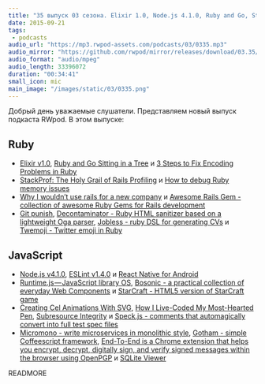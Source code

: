 ```yaml
---
title: "35 выпуск 03 сезона. Elixir 1.0, Node.js 4.1.0, Ruby and Go, StackProf, Git punish, React Native for Android, Runtime.js и прочее"
date: 2015-09-21
tags:
 - podcasts
audio_url: "https://mp3.rwpod-assets.com/podcasts/03/0335.mp3"
audio_mirror: "https://github.com/rwpod/mirror/releases/download/03.35/0335.mp3"
audio_format: "audio/mpeg"
audio_length: 33396072
duration: "00:34:41"
small_icon: mic
main_image: "/images/static/03/0335.png"
---
```


Добрый день уважаемые слушатели. Представляем новый выпуск подкаста RWpod. В этом выпуске:

## Ruby

 - [Elixir v1.0](http://elixir-lang.org/blog/2014/09/18/elixir-v1-0-0-released/), [Ruby and Go Sitting in a Tree](http://blog.paracode.com/2015/08/28/ruby-and-go-sitting-in-a-tree) и [3 Steps to Fix Encoding Problems in Ruby](http://www.justinweiss.com/blog/2015/09/15/3-steps-to-fix-encoding-problems-in-ruby/)
 - [StackProf: The Holy Grail of Rails Profiling](http://blog.scoutapp.com/articles/2015/09/16/profiling-rails-with-stackprof) и [How to debug Ruby memory issues](http://eng.rightscale.com/2015/09/16/how-to-debug-ruby-memory-issues.html)
 - [Why I wouldn’t use rails for a new company](http://blog.jaredfriedman.com/2015/09/15/why-i-wouldnt-use-rails-for-a-new-company/) и [Awesome Rails Gem - collection of awesome Ruby Gems for Rails development](https://github.com/hothero/awesome-rails-gem)
 - [Git punish](http://git-punish.io/), [Decontaminator - Ruby HTML sanitizer based on a lightweight Oga parser](https://github.com/altmetric/decontaminator), [Jobless - ruby DSL for generating CVs](https://github.com/dabrorius/jobless) и [Twemoji - Twitter emoji in Ruby](https://github.com/jollygoodcode/twemoji)

## JavaScript

 - [Node.js v4.1.0](https://nodejs.org/en/blog/release/v4.1.0/), [ESLint v1.4.0](http://eslint.org/blog/2015/09/eslint-v1.4.0-released/) и [React Native for Android](https://code.facebook.com/posts/1189117404435352/)
 - [Runtime.js — JavaScript library OS](https://medium.com/@iefserge/runtime-js-javascript-library-os-823ada1cc3c), [Bosonic - a practical collection of everyday Web Components](http://bosonic.github.io/) и [StarCraft - HTML5 version of StarCraft game](https://github.com/gloomyson/StarCraft)
 - [Creating Cel Animations With SVG](http://www.smashingmagazine.com/2015/09/creating-cel-animations-with-svg/), [How I Live-Coded My Most-Hearted Pen](https://css-tricks.com/how-i-live-coded-my-most-hearted-codepen-demo/), [Subresource Integrity](http://githubengineering.com/subresource-integrity/) и [Speck.js - comments that automagically convert into full test spec files](http://speckjs.github.io/)
 - [Micromono - write microservices in monolithic style](http://micromono.io/), [Gotham - simple Coffeescript framework](http://gothamjs.io/), [End-To-End is a Chrome extension that helps you encrypt, decrypt, digitally sign, and verify signed messages within the browser using OpenPGP](https://github.com/google/end-to-end) и [SQLite Viewer](https://github.com/inloop/sqlite-viewer)


READMORE

